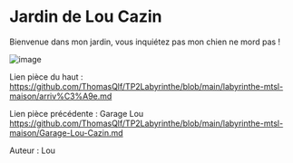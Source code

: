 # Jardin de Lou Cazin

Bienvenue dans mon jardin, vous inquiétez pas mon chien ne mord pas !

![image](https://user-images.githubusercontent.com/115231432/197833234-4c5decbb-17bd-4afc-a12c-11d0788aec8f.png)

Lien pièce du haut : https://github.com/ThomasQlf/TP2Labyrinthe/blob/main/labyrinthe-mtsl-maison/arriv%C3%A9e.md

Lien pièce précédente : Garage Lou https://github.com/ThomasQlf/TP2Labyrinthe/blob/main/labyrinthe-mtsl-maison/Garage-Lou-Cazin.md

Auteur : Lou
